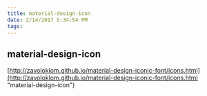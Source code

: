 ```yaml
---
title: material-design-icon
date: 2/14/2017 5:34:54 PM 
tags:
---
```

## material-design-icon ##
[http://zavoloklom.github.io/material-design-iconic-font/icons.html](http://zavoloklom.github.io/material-design-iconic-font/icons.html "material-design-icon")